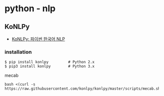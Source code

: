 # python - nlp

## KoNLPy
* [KoNLPy: 파이썬 한국어 NLP](https://konlpy-ko.readthedocs.io/ko/v0.5.1/)

### installation
```
$ pip install konlpy         # Python 2.x
$ pip3 install konlpy        # Python 3.x
```

mecab
```
bash <(curl -s https://raw.githubusercontent.com/konlpy/konlpy/master/scripts/mecab.sh)
```